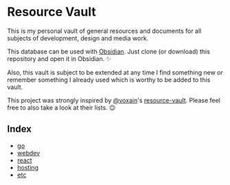 # Resource Vault

This is my personal vault of general resources and documents for all subjects of development, design and media work.

This database can be used with [Obsidian](https://obsidian.md/). Just clone (or download) this repository and open it in Obsidian. ✨  

Also, this vault is subject to be extended at any time I find something new or remember something I already used which is worthy to be added to this vault.

This project was strongly inspired by [@voxain](https://github.com/voxain)'s [resource-vault](https://github.com/voxain/resource-vault). Please feel free to also take a look at their lists. 😉

## Index
- [go](go.md)
- [webdev](webdev.md)
- [react](react.md)
- [hosting](hosting.md)
- [etc](etc.md)